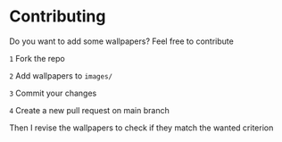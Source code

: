 # Contributing

Do you want to add some wallpapers? Feel free to contribute

`1` Fork the repo

`2` Add wallpapers to `images/`

`3` Commit your changes

`4` Create a new pull request on main branch

Then I revise the wallpapers to check if they match the wanted criterion

